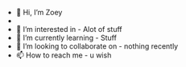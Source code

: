 - 👋 Hi, I’m Zoey
- 
- 👀 I’m interested in - Alot of stuff
- 🌱 I’m currently learning - Stuff
- 💞️ I’m looking to collaborate on - nothing recently
- 📫 How to reach me - u wish

<!---
D4rlingZ03/D4rlingZ03 is a ✨ special ✨ repository because its `README.md` (this file) appears on your GitHub profile.
You can click the Preview link to take a look at your changes.
--->
